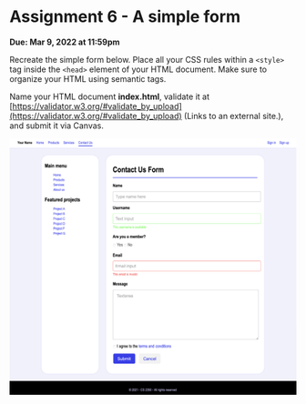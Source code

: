 # Assignment 6 - A simple form

**Due: Mar 9, 2022 at 11:59pm**

Recreate the simple form below. Place all your CSS rules within a `<style>` tag inside the `<head>` element of your HTML document. Make sure to organize your HTML using semantic tags.

Name your HTML document **index.html**, validate it at [https://validator.w3.org/#validate_by_upload](https://validator.w3.org/#validate_by_upload) (Links to an external site.), and submit it via Canvas.

![reference image](./reference-image.png)
